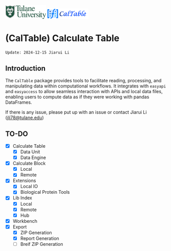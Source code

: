 <img src="images/tulane_long.png" width="128px">
<img src="images/icon_long.png" width="128px"> 

# (CalTable) Calculate Table

`Update: 2024-12-15 Jiarui Li`


## Introduction
The `CalTable` package provides tools to facilitate reading, processing, and manipulating data within 
computational workflows. It integrates with `easyapi` and `easyaccess` to allow seamless interaction 
with APIs and local data files, enabling users to compute data as if they were working with pandas 
DataFrames.

If there is any issue, please put up with an issue or contact Jiarui Li (jli78@tulane.edu)

## TO-DO
- [x] Calculate Table
  - [x] Data Unit
  - [x] Data Engine
- [x] Calculate Block
  - [x] Local
  - [x] Remote
- [x] Extensions
  - [x] Local IO
  - [x] Biological Protein Tools
- [x] Lib Index
  - [x] Local
  - [x] Remote
  - [x] Hub
- [x] Workbench
- [x] Export
  - [x] ZIP Generation
  - [x] Report Generation
  - [ ] Breif ZIP Generation
